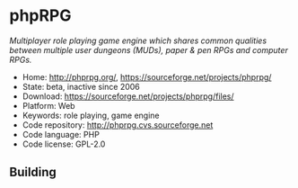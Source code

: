 # phpRPG

_Multiplayer role playing game engine which shares common qualities between multiple user dungeons (MUDs), paper & pen RPGs and computer RPGs._

- Home: http://phprpg.org/, https://sourceforge.net/projects/phprpg/
- State: beta, inactive since 2006
- Download: https://sourceforge.net/projects/phprpg/files/
- Platform: Web
- Keywords: role playing, game engine
- Code repository: http://phprpg.cvs.sourceforge.net
- Code language: PHP
- Code license: GPL-2.0

## Building


